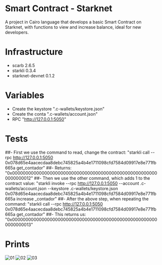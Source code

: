 # Smart Contract - Starknet
A project in Cairo language that develops a basic Smart Contract on Starknet, with functions to view and increase balance, ideal for new developers.

# Infrastructure
- scarb 2.6.5
- starkli 0.3.4
- starknet-devnet 0.1.2

# Variables 
- Create the keystore ".c-wallets/keystore.json"
- Create the conta ".c-wallets/account.json"
- RPC "http://127.0.0.1:5050"

# Tests
##- First we use the command to read, change the contract:
  "starkli call --rpc http://127.0.0.1:5050 0x078d65e4aacecdaa8debc745825a4b4e1711098cfd7584d09917e8e771fb665a get_contador"
##- Returns:
  "0x0000000000000000000000000000000000000000000000000000000000000012"
##- Then we use the other command, which adds 1 to the contract value:
  "starkli invoke --rpc http://127.0.0.1:5050 --account .c-wallets/account.json --keystore .c-wallets/keystore.json 0x078d65e4aacecdaa8debc745825a4b4e1711098cfd7584d09917e8e771fb665a increase
_contador"
##- After the above step, when repeating the command:
  "starkli call --rpc http://127.0.0.1:5050 0x078d65e4aacecdaa8debc745825a4b4e1711098cfd7584d09917e8e771fb665a get_contador"
##- This returns us:
  "0x0000000000000000000000000000000000000000000000000000000000000013"

# Prints

![01](https://github.com/user-attachments/assets/7fbc8c44-6258-4129-9420-4efdcf0310a0)
![02](https://github.com/user-attachments/assets/3076e580-aa7d-4627-bbfe-2eea25033b5e)
![03](https://github.com/user-attachments/assets/7a0dc03e-f38a-47b4-b195-ffa7dac13f1f)





